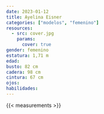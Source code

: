 ```yaml
---
date: 2023-01-12
title: Ayelina Eisner
categories: ["modelos", "femenino"]
resources:
  - src: cover.jpg
    params:
      cover: true
gender: femenino
estatura: 1,71 m
edad:
busto: 82 cm
cadera: 98 cm
cintura: 67 cm
ojos:
habilidades:
---
```


{{< measurements >}}
